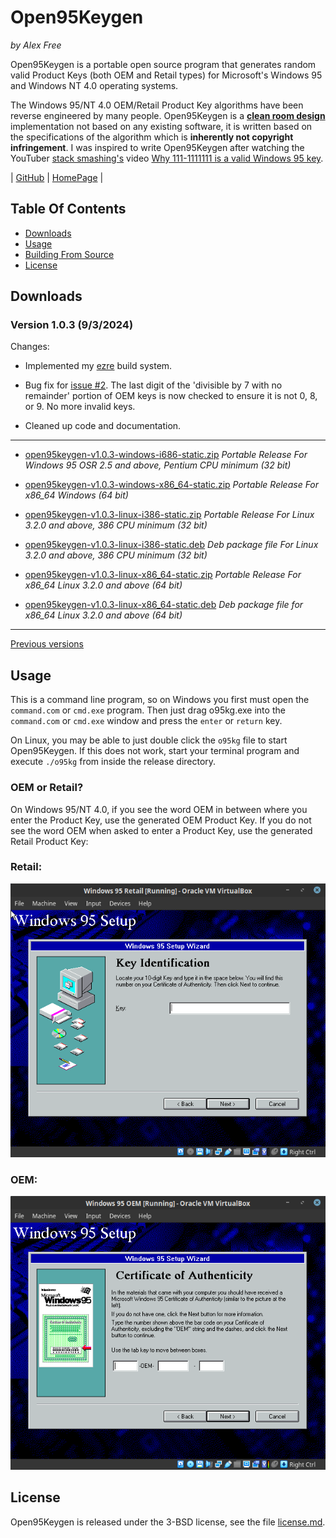 # Open95Keygen

_by Alex Free_

Open95Keygen is a portable open source program that generates random valid Product Keys (both OEM and Retail types) for Microsoft's Windows 95 and Windows NT 4.0 operating systems.

The Windows 95/NT 4.0 OEM/Retail Product Key algorithms have been reverse engineered by many people. Open95Keygen is a **[clean room design](https://en.wikipedia.org/wiki/Clean_room_design)** implementation not based on any existing software, it is written based on the specifications of the algorithm which is **inherently not copyright infringement**. I was inspired to write Open95Keygen after watching the YouTuber [stack smashing's](https://www.youtube.com/channel/UC3S8vxwRfqLBdIhgRlDRVzw) video [Why 111-1111111 is a valid Windows 95 key](https://www.youtube.com/watch?v=cwyH59nACzQ).

| [GitHub](https://github.com/alex-free/open95keygen) | [HomePage](https://alex-free.github.io/open95keygen) |

## Table Of Contents

* [Downloads](#downloads)
* [Usage](#usage)
* [Building From Source](#building-from-source)
* [License](#license)

## Downloads

### Version 1.0.3 (9/3/2024)

Changes:

* Implemented my [ezre](https://github.com/alex-free/ezre) build system.

* Bug fix for [issue #2](https://github.com/alex-free/open95keygen/issues/2). The last digit of the 'divisible by 7 with no remainder' portion of OEM keys is now checked to ensure it is not 0, 8, or 9. No more invalid keys.

* Cleaned up code and documentation.

----------------------------------------------------

*	[open95keygen-v1.0.3-windows-i686-static.zip](https://github.com/alex-free/open95keygen/releases/download/v1.0.3/open95keygen-v1.0.3-windows-i686-static.zip) _Portable Release For Windows 95 OSR 2.5 and above, Pentium CPU minimum (32 bit)_

*	[open95keygen-v1.0.3-windows-x86\_64-static.zip](https://github.com/alex-free/open95keygen/releases/download/v1.0.3/open95keygen-v1.0.3-windows-x86_64-static.zip) _Portable Release For x86_64 Windows (64 bit)_

*	[open95keygen-v1.0.3-linux-i386-static.zip](https://github.com/alex-free/open95keygen/releases/download/v1.0.3/open95keygen-v1.0.3-linux-i386-static.zip) _Portable Release For Linux 3.2.0 and above, 386 CPU minimum (32 bit)_

*	[open95keygen-v1.0.3-linux-i386-static.deb](https://github.com/alex-free/open95keygen/releases/download/v1.0.3/open95keygen-v1.0.3-linux-i386-static.deb) _Deb package file For Linux 3.2.0 and above, 386 CPU minimum (32 bit)_

*	[open95keygen-v1.0.3-linux-x86\_64-static.zip](https://github.com/alex-free/open95keygen/releases/download/v1.0.3/open95keygen-v1.0.3-linux-x86_64-static.zip) _Portable Release For x86\_64 Linux 3.2.0 and above (64 bit)_

*	[open95keygen-v1.0.3-linux-x86\_64-static.deb](https://github.com/alex-free/open95keygen/releases/download/v1.0.3/open95keygen-v1.0.3-linux-x86_64-static.deb) _Deb package file for x86_64 Linux 3.2.0 and above (64 bit)_

---------------------------------------

[Previous versions](changelog.md)

## Usage

This is a command line program, so on Windows you first must open the `command.com` or `cmd.exe` program. Then just drag o95kg.exe into the `command.com` or `cmd.exe` window and press the `enter` or `return` key.

On Linux, you may be able to just double click the `o95kg` file to start Open95Keygen. If this does not work, start your terminal program and execute `./o95kg` from inside the release directory.

### OEM or Retail?

On Windows 95/NT 4.0, if you see the word OEM in between where you enter the Product Key, use the generated OEM Product Key. If you do not see the word OEM when asked to enter a Product Key, use the generated Retail Product Key:

### Retail:

![Retail Windows 95 enter key](images/win95_retail_enter_key.png)

### OEM:

![OEM Windows 95 enter key](images/win95_oem_enter_key.png)

## License

Open95Keygen is released under the 3-BSD license, see the file [license.md](license.md).
